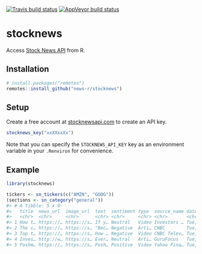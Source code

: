 <!-- README.md is generated from README.Rmd. Please edit that file -->



<!-- badges: start -->
[![Travis build status](https://travis-ci.org/news-r/stocknews.svg?branch=master)](https://travis-ci.org/news-r/stocknews)
[![AppVeyor build status](https://ci.appveyor.com/api/projects/status/github/news-r/stocknews?branch=master&svg=true)](https://ci.appveyor.com/project/news-r/stocknews)
<!-- badges: end -->

# stocknews

Access [Stock News API](https://stocknewsapi.com) from R.

## Installation

``` r
# install.packages("remotes")
remotes::install_github("news-r/stocknews")
```

## Setup

Create a free account at [stocknewsapi.com](https://stocknewsapi.com) to create an API key.

```r
stocknews_key("xxXXxxXx")
```

Note that you can specify the `STOCKNEWS_API_KEY` key as an environment variable in your `.Renviron` for convenience.


## Example


```r
library(stocknews)

tickers <- sn_tickers(c("AMZN", "GOOG"))
(sections <- sn_category("general"))
#> # A tibble: 5 x 9
#>   title  news_url  image_url  text  sentiment type  source_name date  tags 
#>   <chr>  <chr>     <chr>      <chr> <chr>     <chr> <chr>       <chr> <lis>
#> 1 How t… https://… https://s… If y… Neutral   Video Investors … Tue,… <chr…
#> 2 The c… https://… https://s… "Bec… Negative  Arti… CNBC        Tue,… <chr…
#> 3 Top t… https://… https://s… How … Negative  Video CNBC Telev… Tue,… <chr…
#> 4 Inves… http://w… https://s… Ever… Neutral   Arti… GuruFocus   Tue,… <chr…
#> 5 Poshm… https://… https://s… Posh… Positive  Video Yahoo Fina… Tue,… <chr…
```
